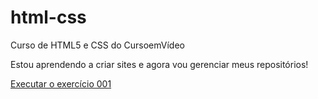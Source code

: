 # html-css
Curso de HTML5 e CSS do CursoemVídeo

Estou aprendendo a criar sites e agora vou gerenciar meus repositórios!

<a href="https://samira-ho.github.io/html-css/exercicios/ex001/index.html">Executar o exercício 001</a>
